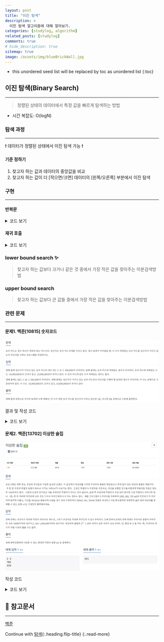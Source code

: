 ```yaml
---
layout: post
title: "이진 탐색"
description: >
  이진 탐색 알고리즘에 대해 알아보기.
categories: [studylog, algorithm]
related_posts: [studylog]
comments: true
# hide_description: true
sitemap: true
image: /assets/img/blueBrickWall.jpg
---
```


* this unordered seed list will be replaced by toc as unordered list 
{:toc}

## 이진 탐색(Binary Search)
<hr/>

> 정렬된 상태의 데이터에서 특정 값을 빠르게 탐색하는 방법

- 시간 복잡도: O(logN)

### 탐색 과정
<hr/>

❗️ 데이터가 정렬된 상태에서 이진 탐색 가능 ❗️

#### 기준 정하기
1. 찾고자 하는 값과 데이터의 중앙값을 비교
2. 찾고자 하는 값이 더 [작으면/크면] 데이터의 [왼쪽/오른쪽] 부분에서 이진 탐색

### 구현 
<hr/>

#### 반복문
<details>
<summary>코드 보기</summary>
<div markdown="1">

![image](/assets/study/algorithm/search/binarySearch_for.png)
</div>
</details>

#### 재귀 호출
<details>
<summary>코드 보기</summary>
<div markdown="1">
![image](/assets/study/algorithm/search/binarySearch_recursive.png)
</div>
</details>

### lower bound search ✨ 
> 찾고자 하는 값보다 크거나 같은 것 중에서 가장 작은 값을 찾아주는 이분검색방법

### upper bound search
> 찾고자 하는 값보다 큰 값들 중에서 가장 작은 값을 찾아주는 이분검색방법

### 관련 문제
<hr/>

#### 문제1. 백준[10815] 숫자코드
![image](/assets/study/algorithm/search/bj10815a.png)

결과 및 작성 코드
<details>
<summary>코드 보기</summary>
<div markdown="1">
![Image](/assets/study/algorithm/search/bj10815b.png)
![Image](/assets/study/algorithm/search/bj10815c.png)
비교적 높은 오버헤드를 갖는 재귀함수 대신 반복문을 이용하여 이진탐색을 진행.
</div>
</details>

#### 문제2. 백준[13702] 이상한 술집
![image](/assets/study/algorithm/search/bj13702a.png)
 
 작성 코드
<details>
<summary>코드 보기</summary>
<div markdown="1">
 ![image](/assets/study/algorithm/search/bj13702b.png)
- 이진탐색을 이용하여 시간 복잡도 O(N)은 불가능 하기에 O(NlogN)으로 작성
- 최대값이 필요하기에 right를 반환
</div>
</details>

## 📄 참고문서
<hr/>
<a href="https://www.acmicpc.net/">백준</a> 

Continue with [탐색](2023-03-02-탐색.md){:.heading.flip-title}
{:.read-more}